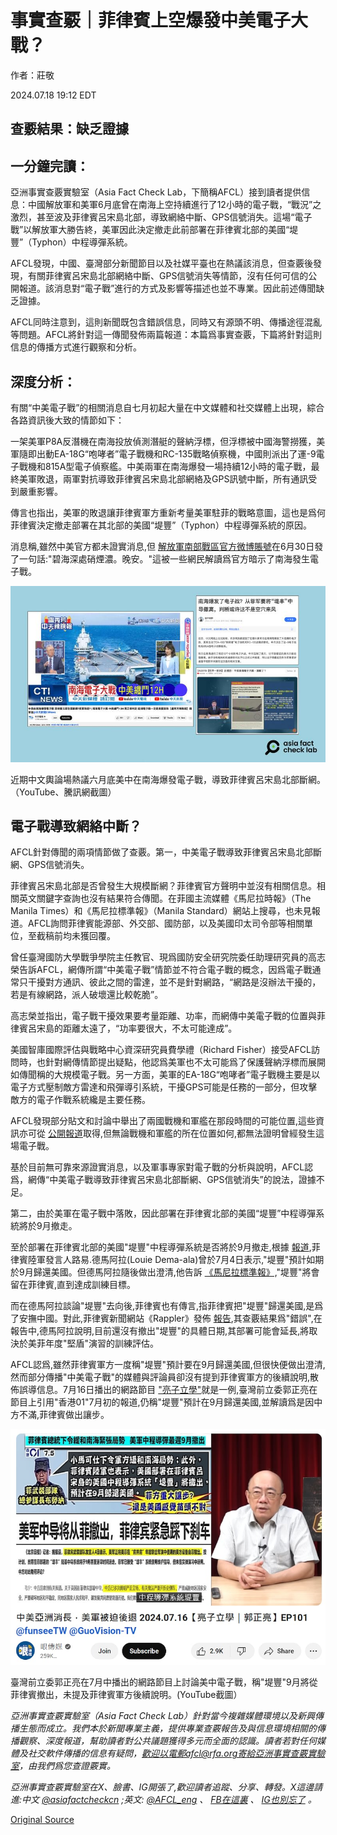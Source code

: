 # 事實查覈｜菲律賓上空爆發中美電子大戰？

作者：莊敬

2024.07.18 19:12 EDT

## 查覈結果：缺乏證據

## 一分鐘完讀：

亞洲事實查覈實驗室（Asia Fact Check Lab，下簡稱AFCL）接到讀者提供信息：中國解放軍和美軍6月底曾在南海上空持續進行了12小時的電子戰，“戰況”之激烈，甚至波及菲律賓呂宋島北部，導致網絡中斷、GPS信號消失。這場“電子戰”以解放軍大勝告終，美軍因此決定撤走此前部署在菲律賓北部的美國“堤豐”（Typhon）中程導彈系統。

AFCL發現，中國、臺灣部分新聞節目以及社媒平臺也在熱議該消息，但查覈後發現，有關菲律賓呂宋島北部網絡中斷、GPS信號消失等情節，沒有任何可信的公開報道。該消息對“電子戰”進行的方式及影響等描述也並不專業。因此前述傳聞缺乏證據。

AFCL同時注意到，這則新聞既包含錯誤信息，同時又有源頭不明、傳播途徑混亂等問題。AFCL將針對這一傳聞發佈兩篇報道：本篇爲事實查覈，下篇將針對這則信息的傳播方式進行觀察和分析。

## 深度分析：

有關“中美電子戰”的相關消息自七月初起大量在中文媒體和社交媒體上出現，綜合各路資訊後大致的情節如下：

一架美軍P8A反潛機在南海投放偵測潛艇的聲納浮標，但浮標被中國海警撈獲，美軍隨即出動EA-18G“咆哮者”電子戰機和RC-135戰略偵察機，中國則派出了運-9電子戰機和815A型電子偵察艦。中美兩軍在南海爆發一場持續12小時的電子戰，最終美軍敗退，兩軍對抗導致菲律賓呂宋島北部網絡及GPS訊號中斷，所有通訊受到嚴重影響。

傳言也指出，美軍的敗退讓菲律賓軍方重新考量美軍駐菲的戰略意圖，這也是爲何菲律賓決定撤走部署在其北部的美國“堤豐”（Typhon）中程導彈系統的原因。

消息稱,雖然中美官方都未證實消息,但 [解放軍南部戰區官方微博賬號](https://weibo.com/7468777622/OlqXlCZqO?type=repost)在6月30日發了一句話:"碧海深處硝煙濃。晚安。"這被一些網民解讀爲官方暗示了南海發生電子戰。

![近期中文輿論場熱議六月底美中在南海爆發電子戰，導致菲律賓呂宋島北部斷網。（YouTube、騰訊網截圖）](images/U7UIJBD6IDC5WNAJ5EZPGS2V6A.png)

近期中文輿論場熱議六月底美中在南海爆發電子戰，導致菲律賓呂宋島北部斷網。（YouTube、騰訊網截圖）

## 電子戰導致網絡中斷？

AFCL針對傳聞的兩項情節做了查覈。第一，中美電子戰導致菲律賓呂宋島北部斷網、GPS信號消失。

菲律賓呂宋島北部是否曾發生大規模斷網？菲律賓官方聲明中並沒有相關信息。相關英文關鍵字查詢也沒有結果符合傳聞。在菲國主流媒體《馬尼拉時報》（The Manila Times）和《馬尼拉標準報》（Manila Standard）網站上搜尋，也未見報道。AFCL詢問菲律賓能源部、外交部、國防部，以及美國印太司令部等相關單位，至截稿前均未獲回覆。

曾任臺灣國防大學戰爭學院主任教官、現爲國防安全研究院委任助理研究員的高志榮告訴AFCL，網傳所謂“中美電子戰”情節並不符合電子戰的概念，因爲電子戰通常只干擾對方通訊、彼此之間的雷達，並不是針對網路，“網路是沒辦法干擾的，若是有線網路，派人破壞還比較乾脆”。

高志榮並指出，電子戰干擾效果要考量距離、功率，而網傳中美電子戰的位置與菲律賓呂宋島的距離太遠了，“功率要很大，不太可能達成”。

美國智庫國際評估與戰略中心資深研究員費學禮（Richard Fisher）接受AFCL訪問時，也針對網傳情節提出疑點，他認爲美軍也不太可能爲了保護聲納浮標而展開如傳聞稱的大規模電子戰。另一方面，美軍的EA-18G“咆哮者”電子戰機主要是以電子方式壓制敵方雷達和飛彈導引系統，干擾GPS可能是任務的一部分，但攻擊敵方的電子作戰系統纔是主要任務。

AFCL發現部分貼文和討論中舉出了兩國戰機和軍艦在那段時間的可能位置,這些資訊亦可從 [公開報道](https://news.usni.org/2024/07/02/chinese-aircraft-carrier-sails-near-the-philippines-chinese-warships-continue-operations-near-japan)取得,但無論戰機和軍艦的所在位置如何,都無法證明曾經發生這場電子戰。

基於目前無可靠來源證實消息，以及軍事專家對電子戰的分析與說明，AFCL認爲，網傳“中美電子戰導致菲律賓呂宋島北部斷網、GPS信號消失”的說法，證據不足。

第二，由於美軍在電子戰中落敗，因此部署在菲律賓北部的美國“堤豐”中程導彈系統將於9月撤走。

至於部署在菲律賓北部的美國"堤豐"中程導彈系統是否將於9月撤走,根據 [報道](https://www.voacantonese.com/a/philippines-says-us-mid-range-missile-system-to-be-pulled-out/7684824.html),菲律賓陸軍發言人路易.德馬阿拉(Louie Dema-ala)曾於7月4日表示,"堤豐"預計如期於9月歸還美國。但德馬阿拉隨後做出澄清,他告訴 [《馬尼拉標準報》,](https://manilastandard.net/news/top-stories/314467846/us-missiles-system-stays-indefinite-says-army.html)"堤豐"將會留在菲律賓,直到達成訓練目標。

而在德馬阿拉談論"堤豐"去向後,菲律賓也有傳言,指菲律賓把"堤豐"歸還美國,是爲了安撫中國。對此,菲律賓新聞網站《Rappler》發佈 [報告](https://www.rappler.com/newsbreak/fact-check/philippines-not-returning-united-states-missile-system-appease-china/),其查覈結果爲"錯誤",在報告中,德馬阿拉說明,目前還沒有撤出"堤豐"的具體日期,其部署可能會延長,將取決於美菲年度"堅盾"演習的訓練評估。

AFCL認爲,雖然菲律賓軍方一度稱"堤豐"預計要在9月歸還美國,但很快便做出澄清,然而部分傳播"中美電子戰"的媒體與評論員卻沒有提到菲律賓軍方的後續說明,散佈誤導信息。7月16日播出的網路節目 ["亮子立學"](https://www.youtube.com/watch?v=6XrAhUoxIdk)就是一例,臺灣前立委郭正亮在節目上引用"香港01"7月初的報道,仍稱"堤豐"預計在9月歸還美國,並解讀爲是因中方不滿,菲律賓做出讓步。

![臺灣前立委郭正亮在7月中播出的網路節目上討論美中電子戰，稱"堤豐"9月將從菲律賓撤出，未提及菲律賓軍方後續說明。(YouTube截圖）](images/PPR2D4M2GS3LKBM7U56732C7H4.png)

臺灣前立委郭正亮在7月中播出的網路節目上討論美中電子戰，稱"堤豐"9月將從菲律賓撤出，未提及菲律賓軍方後續說明。(YouTube截圖）

*亞洲事實查覈實驗室（Asia Fact Check Lab）針對當今複雜媒體環境以及新興傳播生態而成立。我們本於新聞專業主義，提供專業查覈報告及與信息環境相關的傳播觀察、深度報道，幫助讀者對公共議題獲得多元而全面的認識。讀者若對任何媒體及社交軟件傳播的信息有疑問，歡迎以電郵afcl@rfa.org寄給亞洲事實查覈實驗室，由我們爲您查證覈實。*

*亞洲事實查覈實驗室在X、臉書、IG開張了,歡迎讀者追蹤、分享、轉發。X這邊請進:中文*  [*@asiafactcheckcn*](https://twitter.com/asiafactcheckcn)  *;英文:*  [*@AFCL\_eng*](https://twitter.com/AFCL_eng)  *、*  [*FB在這裏*](https://www.facebook.com/asiafactchecklabcn)  *、*  [*IG也別忘了*](https://www.instagram.com/asiafactchecklab/)  *。*



[Original Source](https://www.rfa.org/mandarin/shishi-hecha/hc-sino-american-electronic-war-07182024190515.html)
